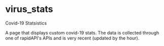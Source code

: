 # virus_stats
Covid-19 Statsistics

A page that displays custom covid-19 stats. The data is collected through one of rapidAPI's APIs and is very recent (updated by the hour).

